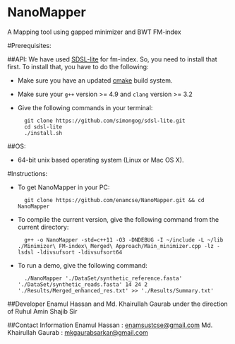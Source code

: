 # NanoMapper
A Mapping tool using gapped minimizer and BWT FM-index

#Prerequisites:

##API:
We have used [SDSL-lite](https://github.com/simongog/sdsl-lite) for fm-index. So, you need to install that first. To install that, you have to do the following:

- Make sure you have an updated [cmake](http://www.cmake.org/) build system.
- Make sure your `g++` version >= 4.9 and `clang` version >= 3.2
- Give the following commands in your terminal:
		
		git clone https://github.com/simongog/sdsl-lite.git
		cd sdsl-lite
		./install.sh

##OS:
- 64-bit unix based operating system (Linux or Mac OS X).

#Instructions:
- To get NanoMapper in your PC:

		git clone https://github.com/enamcse/NanoMapper.git && cd NanoMapper
		
- To compile the current version, give the following command from the current directory:
    
        g++ -o NanoMapper -std=c++11 -O3 -DNDEBUG -I ~/include -L ~/lib ./Minimizer\ FM-index\ Merged\ Approach/Main_minimizer.cpp -lz -lsdsl -ldivsufsort -ldivsufsort64

- To run a demo, give the following command:

	    ./NanoMapper './DataSet/synthetic_reference.fasta' './DataSet/synthetic_reads.fasta' 14 24 2 './Results/Merged_enhanced_res.txt' >> './Results/Summary.txt'

##Developer
Enamul Hassan and Md. Khairullah Gaurab under the direction of Ruhul Amin Shajib Sir

##Contact Information
Enamul Hassan : enamsustcse@gmail.com
Md. Khairullah Gaurab : mkgaurabsarkar@gmail.com


